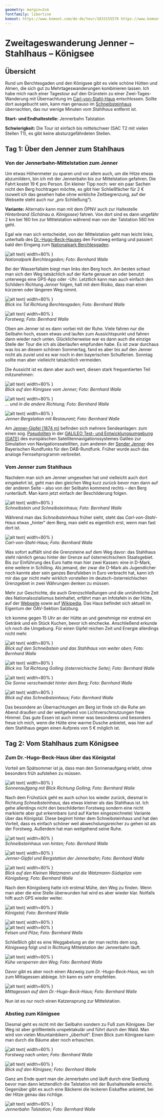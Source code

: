 ```yaml
---
geometry: margin=2cm
fontfamily: libertine
komoot: https://www.komoot.com/de-de/tour/1833155570 https://www.komoot.com/de-de/tour/1833021012
---
```


# Zweitageswanderung Jenner – Stahlhaus – Königsee

## Übersicht

Rund um Berchtesgaden und den Königsee gibt es viele schöne Hütten und Almen, die sich gut zu Mehrtageswanderungen kombinieren lassen. Ich habe mich nach einer Tagestour auf den Grünstein zu einer Zwei-Tages-Wanderung mit Übernachtung im [Carl-von-Stahl-Haus](https://stahlhaus.watzapp.de) entschlossen. Sollte dort ausgebucht sein, kann man genauso im [Schneibsteinhaus](https://schneibsteinhaus.wixsite.com/schneibsteinhaus) übernachten, das nur wenige Minuten vom _Stahlhaus_ entfernt ist.

**Start- und Endhaltestelle:** Jennerbahn Talstation

**Schwierigkeit:** Die Tour ist einfach bis mittelschwer (SAC T2 mit vielen Stellen T1), es gibt keine absturzgefährdeten Stellen.

## Tag 1: Über den Jenner zum Stahlhaus

### Von der Jennerbahn-Mittelstation zum Jenner

Um etwas Höhenmeter zu sparen und vor allem auch, um die Hitze etwas abzumildern, bin ich mit der Jennerbahn bis zur Mittelstation gefahren. Die Fahrt kostet 19 € pro Person. Ein kleiner Tipp noch: wer ein paar Sachen nicht den Berg hochtragen möchte, es gibt hier Schließfächer für 2 € (soweit ich das gesehen habe ohne wirkliche Zeitbegrenzung, auf der Webseite steht auch nur „pro Schließung“).

**Variante:** Alternativ kann man mit dem ÖPNV auch zur Haltestelle _Hinterbrand (Schönau a. Königssee)_ fahren. Von dort sind es dann ungefähr 2 km bei 160 hm zur Mittelstation während man von der Talstation 560 hm geht.

Egal wie man sich entscheidet, von der Mittelstation geht man leicht links, unterhalb des [Dr.-Hugo-Beck-Hauses](https://hugobeckhaus.jimdosite.com) den Forstweg entlang und passiert bald den Eingang zum [Nationalpark Berchtesgaden](http://nationalpark-berchtesgaden.bayern.de).

![alt text](<images/24-08-30 10-46-27 4311.jpg>){ width=80% } \
_Nationalpark Berchtesgaden; Foto: Bernhard Walle_

Bei der Wasserfallalm biegt man links den Berg hoch. Am besten schaut man sich den Weg tatsächlich auf der Karte genauer an oder benutzt unterwegs eine GPS-App oder -Uhr. Letztlich kann man auch einfach den Schildern Richtung _Jenner_ folgen, halt mit dem Risiko, dass man einen kürzeren oder längeren Weg nimmt.

![alt text](<images/24-08-30 11-26-27 4327.jpg>){ width=80% } \
_Blick ins Tal Richtung Berchtesgaden; Foto: Bernhard Walle_

![alt text](<images/24-08-30 12-05-30 4336.jpg>){ width=80% } \
_Forstweg; Foto: Bernhard Walle_

Oben am Jenner ist es dann vorbei mit der Ruhe. Viele fahren nur die Seilbahn hoch, essen etwas und laufen zum Aussichtspunkt und fahren dann wieder nach unten. Glücklicherweise war es dann auch die einzige Stelle der Tour die ich als überlaufen empfunden habe. Es ist zwar durchaus was los an diesem schönen Sommertag, fand es aber bis auf den Jenner nicht als zuviel und es war noch in den bayerischen Schulferien. Sonntag sollte man aber vielleicht tatsächlich vermeiden.

Die Aussicht ist es dann aber auch wert, diesen stark frequentierten Teil mitzunehmen:

![alt text](<images/24-08-30 13-24-57 4367.jpg>){ width=80% } \
_Blick auf den Königsee vom Jenner; Foto: Bernhard Walle_

![alt text](<images/24-08-30 13-26-36 4371.jpg>){ width=80% } \
_... und in die andere Richtung; Foto: Bernhard Walle_

![alt text](<images/24-08-30 13-50-47 4381.jpg>){ width=80% } \
_Jenner-Bergstation mit Restaurant; Foto: Bernhard Walle_

Am [Jenner-Gipfel (1874 m)](https://de.wikipedia.org/wiki/Jenner_(Berg)) befinden sich mehrere Sendeanlagen: zum einen sog. [Pseudoliten](https://de.wikipedia.org/wiki/Pseudolit) in der [GALILEO Test- und Entwicklungsumgebung (GATE)](https://de.wikipedia.org/wiki/GALILEO_Test-_und_Entwicklungsumgebungen) des europäischen Satellitennavigationssystemes Galileo zur Simulation von Navigationssatelliten, zum anderen der [Sender Jenner](https://de.wikipedia.org/wiki/Sender_Jenner) des Bayerischen Rundfunks für den DAB-Rundfunk. Früher wurde auch das analoge Fernsehprogramm verbreitet.


### Vom Jenner zum Stahlhaus

Nachdem man sich am Jenner umgesehen hat und vielleicht auch dort eingekehrt ist, geht man den gleichen Weg kurz zurück bevor man dann auf der anderen Seite – also von der Seilbahn kommend rechts – den Berg runterläuft. Man kann jetzt einfach der Beschilderung folgen.

![alt text](<images/24-08-30 15-05-34 4402.jpg>){ width=80% } \
_Schneibstein und Schneibsteinhaus; Foto: Bernhard Walle_

Während man das _Schneibsteinhaus_ früher sieht, steht das _Carl-von-Stahl-Haus_ etwas „hinter“ dem Berg, man sieht es eigentlich erst, wenn man fast dort ist.

![alt text](<images/24-08-30 15-26-43 4410.jpg>){ width=80% } \
_Carl-von-Stahl-Haus; Foto: Bernhard Walle_

Was sofort auffällt sind die Grenzsteine auf dem Weg davor: das Stahlhaus steht nämlich genau hinter der Grenze auf österreichischem Staatsgebiet. Bis zur Einführung des Euro hatte man hier zwei Kassen: eine in D-Mark, eine weitere in Schilling. Als jemand, der zwar die D-Mark als Jugendlicher noch kannte aber sein ganzes Berufsleben in Euro verbracht hat, kann ich mir das gar nicht mehr wirklich vorstellen im deutsch-österreichischen Grenzgebiet in zwei Währungen denken zu müssen.

Mehr zur Geschichte, die auch Grenzschließungen und die unrühmliche Zeit des Nationalsozialismus beinhaltet, erfährt man an Infotafeln in der Hütte, auf der [Webseite](https://stahlhaus.watzapp.de/tradition-geschichte/) sowie auf [Wikipedia](https://de.wikipedia.org/wiki/Carl-von-Stahl-Haus). Das Haus befindet sich aktuell im Eigentum der ÖAV-Sektion Salzburg.

Ich komme gegen 15 Uhr an der Hütte an und genehmige mir erstmal ein Getränk und ein Stück Kuchen, bevor ich einchecke. Anschließend erkunde ich noch die Umgebung. Für einen Gipfel reichen Zeit und Energie allerdings nicht mehr.

![alt text](<images/24-08-30 16-47-40 4417.jpg>){ width=80% } \
_Blick auf den Schneibstein und das Stahlhaus von weiter oben; Foto: Bernhard Walle_

![alt text](<images/24-08-30 16-51-04 4423.jpg>){ width=80% } \
_Blick ins Tal Richtung Golling (österreichische Seite); Foto: Bernhard Walle_

![alt text](<images/24-08-30 19-23-19 4447.jpg>){ width=80% } \
_Die Sonne verschwindet hinter dem Berg; Foto: Bernhard Walle_

![alt text](<images/24-08-30 20-35-24 4469.jpg>){ width=80% } \
_Blick auf das Schneibsteinhaus; Foto: Bernhard Walle_

Das besondere an Übernachtungen am Berg ist finde ich die Ruhe am Abend draußen und der weitgehend von Lichtverschmutzungen freie Himmel. Das gute Essen ist auch immer was besonderes und besonders freue ich mich, wenn die Hütte eine warme Dusche anbietet, was hier auf dem Stahlhaus gegen einen Aufpreis von 5 € möglich ist.


## Tag 2: Vom Stahlhaus zum Königsee

### Zum Dr.-Hugo-Beck-Haus über das Königstal

Vorteil am Spätsommer ist ja, dass man den Sonnenaufgang erlebt, ohne besonders früh aufstehen zu müssen.

![alt text](<images/24-08-31 06-52-37 4482.jpg>){ width=80% } \
_Sonnenaufgang mit Blick Richtung Golling; Foto: Bernhard Walle_

Nach dem Frühstück geht es auch schon los wieder zurück, diesmal in Richtung _Schneibsteinhaus,_ das etwas kleiner als das Stahlhaus ist. Ich gehe allerdings nicht den beschilderten Forstweg sondern eine nicht markierte aber gut erkennbare (und auf Karten eingezeichnete) Variante über das Königstal. Diese beginnt hinter dem Schneibsteinhaus und hat den Vorteil, dass es einfach schöner weil abwechslungsreicher zu gehen ist als der Forstweg. Außerdem hat man weitgehend seine Ruhe.

![alt text](<images/24-08-31 08-18-44 4494.jpg>){ width=80% } \
_Schneibsteinhaus von hinten; Foto: Bernhard Walle_

![alt text](<images/24-08-31 08-38-42 4505.jpg>){ width=80% } \
_Jenner-Gipfel und Bergstation der Jennerbahn; Foto: Bernhard Walle_

![alt text](<images/24-08-31 08-38-44 4506.jpg>){ width=80% } \
_Blick auf den Kleinen Watzmann und die Watzmann-Südspitze vom Königsberg; Foto: Bernhard Walle_

Nach dem Königsberg hatte ich erstmal Mühe, den Weg zu finden. Wenn man aber die eine Stelle überwunden hat wird es aber wieder klar. Notfalls hilft auch GPS wieder weiter.

![alt text](<images/24-08-31 09-29-56 4515.jpg>){ width=80% } \
_Königstal; Foto: Bernhard Walle_

![alt text](<images/24-08-31 10-02-21 4527.jpg>){ width=80% } \
![alt text](<images/24-08-31 10-10-12 4532.jpg>){ width=60% } \
_Felsen und Pilze; Foto: Bernhard Walle_

Schließlich gibt es eine Weggabelung an der man rechts dem sog. _Königsweg_ folgt und in Richtung Mittelstation der Jennerbahn läuft.

![alt text](<images/24-08-31 11-10-14 4543.jpg>){ width=60% } \
_Kühe versperren den Weg; Foto: Bernhard Walle_

Davor gibt es aber noch einen Abzweig zum _Dr.-Hugo-Beck-Haus,_ wo ich zum Mittagessen abbiege. Ich kann es sehr empfehlen.

![alt text](<images/24-08-31 12-00-47 4553.jpg>){ width=60% } \
_Mittagessen auf dem Dr.-Hugo-Beck-Haus; Foto: Bernhard Walle_

Nun ist es nur noch einen Katzensprung zur Mittelstation.

### Abstieg zum Königsee

Diesmal geht es nicht mit der Seilbahn sondern zu Fuß zum Königsee. Der Weg ist aber größtenteils unspektakulär und führt durch den Wald. Man wird von vielen Mountainbikern „überholt“. Einen Blick zum Königsee kann man durch die Bäume aber noch erhaschen.

![alt text](<images/24-08-31 13-09-24 4563.jpg>){ width=60% } \
_Forstweg nach unten; Foto: Bernhard Walle_

![alt text](<images/24-08-31 13-12-58 4565.jpg>){ width=60% } \
_Blick auf den Königsee; Foto: Bernhard Walle_

Ganz am Ende quert man die Jennerbahn und läuft durch eine Siedlung bevor man dann letztendlich die Talstation mit der Bushaltestelle erreicht. Gegenüber gibt es auch eine Bäckerei die leckeren Eiskaffee anbietet, bei der Hitze genau das richtige.

![alt text](<images/24-08-31 14-25-13 4581.jpg>){ width=60% } \
_Jennerbahn Talstation; Foto: Bernhard Walle_
